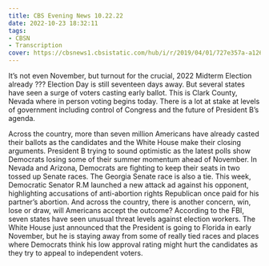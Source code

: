 ```yaml
---
title: CBS Evening News 10.22.22
date: 2022-10-23 18:32:11
tags:
- CBSN
- Transcription
cover: https://cbsnews1.cbsistatic.com/hub/i/r/2019/04/01/727e357a-a126-4138-a2c5-4d3222669d57/thumbnail/640x360/3ff2761028dc5c65cc4f07acd54bcd5c/cbsn2-logo-1920x1080.jpg
---
```

It’s not even November, but turnout for the crucial, 2022 Midterm Election already ??? Election Day is still seventeen days away. But several states have seen a surge of voters casting early ballot. This is Clark County, Nevada where in person voting begins today. There is a lot at stake at levels of government including control of Congress and the future of President B’s agenda. 

Across the country, more than seven million Americans have already casted their ballots as the candidates and the White House make their closing arguments. President B trying to sound optimistic as the latest polls show Democrats losing some of their summer momentum ahead of November. In Nevada and Arizona, Democrats are fighting to keep their seats in two tossed up Senate races. The Georgia Senate race is also a tie. This week, Democratic Senator	R.M launched a new attack ad against his opponent, highlighting accusations of anti-abortion rights Republican once paid for his partner’s abortion. And across the country, there is another concern, win, lose or draw, will Americans accept the outcome? According to the FBI, seven states have seen unusual threat levels against election workers. The White House just announced that the President is going to Florida in early November, but he is staying away from some of really tied races and places where Democrats think his low approval rating might hurt the candidates as they try to appeal to independent voters. 
